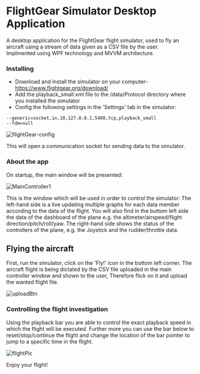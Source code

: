 # FlightGear Simulator Desktop Application
A desktop application for the FlightGear flight simulator, used to fly an aircraft using a stream of data given as a CSV file by the user. <br/>
Implmented using WPF technology and MVVM architecture.

### Installing 
* Download and install the simulator on your computer- https://www.flightgear.org/download/
* Add the  playback_small.xml file to the /data/Protocol directory where you installed the simulator
* Config the following settings in the 'Settings' tab in the simulator:
```
--generic=socket,in,10,127.0.0.1,5400,tcp,playback_small
--fdm=null
```
![flightGear-config](https://user-images.githubusercontent.com/72696075/114277280-351c7880-9a33-11eb-9ef8-b71fbd385865.png)

This will open a communication socket for sending data to the simulator.

### About the app
On startup, the main window will be presented:

![MainController1](https://user-images.githubusercontent.com/72696075/114277397-aeb46680-9a33-11eb-96af-2bd0d4dcfc82.png)

This is the window which will be used in order to control the simulator:
The left-hand side is a live updating multiple graphs for each data member according to the data of the flight.
You will also find in the buttom left side the data of the dashboard of the plane e.g. the altimeter/airspeed/flight direction/pitch/roll/yaw.
The right-hand side shows the status of the controllers of the plane, e.g. the Joystick and the rudder/throttle data.

## Flying the aircraft
First, run the simulator, click on the 'Fly!' icon in the bottom left corner.
The aircraft flight is being dictated by the CSV file uploaded in the main controller window and shown to the user, Therefore flick on it and upload the wanted flight file.

![uploadBtn](https://user-images.githubusercontent.com/72696075/114277427-d1df1600-9a33-11eb-9481-2697820bbccf.png)

### Controlling the flight investigation
Using the playback bar you are able to control the exact playback speed in which the flight will be executed.
Further more you can use the bar below to reset/stop/continue the flight and change the location of the bar pointer to jump to a specific time in the flight.

![flightPic](https://user-images.githubusercontent.com/72696075/114277649-b3c5e580-9a34-11eb-86b4-dce3f628d699.png)

Enjoy your flight!
